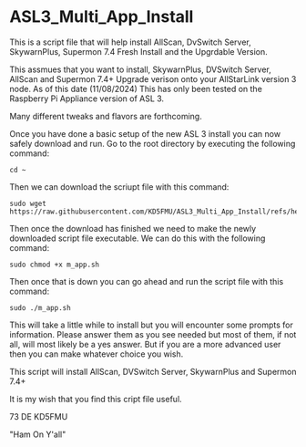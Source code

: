 # ASL3_Multi_App_Install
This is a script file that will help install AllScan, DvSwitch Server, SkywarnPlus, Supermon 7.4 Fresh Install and the Upgrdable Version.

This assmues that you want to install, SkywarnPlus, DVSwitch Server, AllScan and Supermon 7.4+ Upgrade verison onto your AllStarLink version 3 node. As of this date (11/08/2024) This has only been tested on the Raspberry Pi Appliance version of ASL 3.

Many different tweaks and flavors are forthcoming.


Once you have done a basic setup of the new ASL 3 install you can now safely download and run. Go to the root directory by executing the following command:

```
cd ~
```

Then we can download the scriupt file with this command:

```
sudo wget https://raw.githubusercontent.com/KD5FMU/ASL3_Multi_App_Install/refs/heads/main/m_app.sh
```

Then once the download has finished we need to make the newly downloaded script file executable. We can do this with the following command:

```
sudo chmod +x m_app.sh
```

Then once that is down you can go ahead and run the script file with this command:

```
sudo ./m_app.sh
```

This will take a little while to install but you will encounter some prompts for information. Please answer them as you see needed but most of them, if not all, will most likely be a yes answer. But if you are a more advanced user then you can make whatever choice you wish.

This script will install AllScan, DVSwitch Server, SkywarnPlus and Supermon 7.4+ 

It is my wish that you find this cript file useful.

73 DE KD5FMU

"Ham On Y'all" 

